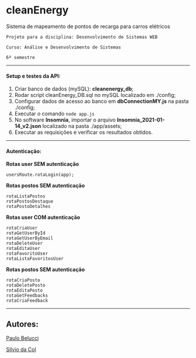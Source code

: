 # cleanEnergy
Sistema de mapeamento de pontos de recarga para carros elétricos

```
Projeto para a disciplina: Desenvolvimento de Sistemas WEB

Curso: Análise e Desenvolvimento de Sistemas

6º semestre 
```
<hr>

#### Setup e testes da API:
1. Criar banco de dados (mySQL): **cleanenergy_db**;
2. Rodar script cleanEnergy_DB.sql no mySQL localizado em ./config;
3. Configurar dados de acesso ao banco em **dbConnectionMY.js**  na pasta ./config;
4. Executar o comando ```node app.js``` 
5. No software **Insomnia**, importar o arquivo **Insomnia_2021-01-14_v2.json** localizado na pasta ./app/assets;
6. Executar as requisições e verificar os resultados obtidos.

<hr>

#### Autenticação:
**Rotas user SEM autenticação**
```
usersRoute.rotaLogin(app);
```

**Rotas postos SEM autenticação**
```
rotaListaPostos
rotaPostosDestaque
rotaPostoDetalhes
```

**Rotas user COM autenticação**
```
rotaCriaUser
rotaGetUserById
rotaGetUserByEmail
rotaDeleteUser
rotaEditaUser
rotaFavoritoUser
rotaListaFavoritosUser
```

**Rotas postos SEM autenticação**
```
rotaCriaPosto
rotaDeletePosto
rotaEditaPosto
rotaGetFeedbacks
rotaCriaFeedback
```

<hr>

## Autores:

[Paulo Belucci](https://github.com/phbelucci)

[Silvio da Col](https://github.com/SilvioDaCol)